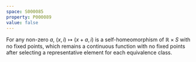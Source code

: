 ```yaml
---
space: S000085
property: P000089
value: false
---
```


For any non-zero $a$, $(x,i)\mapsto (x+a,i)$ is a self-homeomorphism of $\mathbb R\times S$ with no fixed points, which remains a continuous function with no fixed points after selecting a representative element for each equivalence class.
